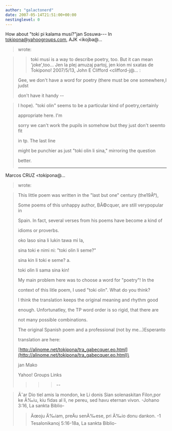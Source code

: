 ```yaml
---
author: "galactonerd"
date: 2007-05-14T21:51:00+00:00
nestinglevel: 0
---
```

How about "toki pi kalama musi?"jan Sosuwa---
 In [tokipona@yahoogroups.com](mailto://tokipona@yahoogroups.com), AJK <ikojba@...
> wrote:

>> toki musi is a way to describe poetry, too. But it can mean 'joke',too...
> Jen la plej amuzaj partoj, jen kion mi sxatas de Tokipono!
>> 2007/5/13, John E Clifford <clifford-j@...
>:
> 
>> 
> Gee, we don't have a word for poetry (there must be one somewhere,I judst
> 
> don't have it handy --

> 
> I hope). "toki olin" seems to be a particular kind of poetry,certainly
> 
> appropriate here. I'm
> 
> sorry we can't work the pupils in somehow but they just don't seemto fit
> 
> in tp. The last line
> 
> might be punchier as just "toki olin li sina," mirroring the question
> 
> better.
> 
>> 
> ---
 Marcos CRUZ <tokipona@...
> wrote:

> 
>> 
> 
> This little poem was written in the "last but one" century (the19Âº),
> 
> 
> Some poems of this unhappy author, BÃ©cquer, are still verypopular in
> 
> 
> Spain. In fact, several verses from his poems have become a kind of
> 
> 
> idioms or proverbs.
> 
> 
>> 
> 
> oko laso sina li lukin tawa mi la,
> 
> 
> sina toki e nimi ni: "toki olin li seme?"
> 
> 
> sina kin li toki e seme? a.
> 
> 
> toki olin li sama sina kin!
> 
> 
>> 
> 
> My main problem here was to choose a word for "poetry"! In the
> 
> 
> context of this litle poem, I used "toki olin". What do you think?
> 
> 
>> 
> 
> I think the translation keeps the original meaning and rhythm good
> 
> 
> enough. Unfortunatley, the TP word order is so rigid, that there are
> 
> 
> not many possible combinations.
> 
> 
>> 
> 
> The original Spanish poem and a professional (not by me...)Esperanto
> 
> 
> translation are here:
> 
> 
>> 
> 
> [http://alinome.net/tokipona/tra_gabecquer.eo.html](http://alinome.net/tokipona/tra_gabecquer.eo.html)\
> 
> 
>> 
> 
> jan Mako
> 
> 
>> 
> 
>> 
> 
>> 
> 
>> 
>> 
>> 
>> 
>> 
> Yahoo! Groups Links
> 
>> 
>> 
>> 
>>>> --

> Äˆar Dio tiel amis la mondon, ke Li donis Sian solenaskitan Filon,por ke
> Ä‰iu, kiu fidas al li, ne pereu, sed havu eternan vivon.
> -Johano 3:16, La sankta Biblio-
>> Äœoju Ä‰iam, preÄu senÄ‰ese, pri Ä‰io donu dankon.
> -1 Tesalonikanoj 5:16-18a, La sankta Biblio-
>